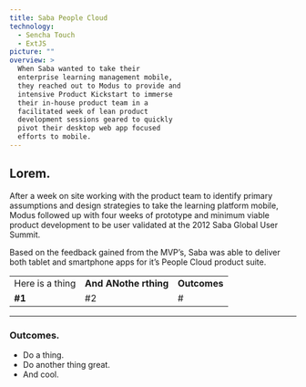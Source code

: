 ```yaml
---
title: Saba People Cloud
technology:
  - Sencha Touch
  - ExtJS
picture: ""
overview: >
  When Saba wanted to take their
  enterprise learning management mobile,
  they reached out to Modus to provide and
  intensive Product Kickstart to immerse
  their in-house product team in a
  facilitated week of lean product
  development sessions geared to quickly
  pivot their desktop web app focused
  efforts to mobile.
---
```

<h2><strong>Lorem.</strong></h2>
<p>
	   After a week on site working with the product team to identify primary assumptions and design strategies to take the learning platform mobile, Modus followed up with four weeks of prototype and minimum viable product development to be user validated at the 2012 Saba Global User Summit.
</p>
<p>
	   Based on the feedback gained from the MVP’s, Saba was able to deliver both tablet and smartphone apps for it’s People Cloud product suite.
</p>
<table>
<tbody>
<tr>
	<td>
		 Here is a thing
	</td>
	<td>
		 <strong>And ANothe rthing</strong>
	</td>
	<td>
		 <strong>Outcomes</strong>
	</td>
</tr>
<tr>
	<td>
		 <strong>#1</strong>
	</td>
	<td>
		 #2
	</td>
	<td>
		 #
	</td>
</tr>
</tbody>
</table>
<hr>
<h3>Outcomes.</h3>
<ul>
	<li>Do a thing.</li>
	<li>Do another thing great.</li>
	<li>And cool. </li>
</ul>